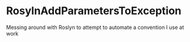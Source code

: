 RosylnAddParametersToException
==============================

Messing around with Roslyn to attempt to automate a convention I use at work
